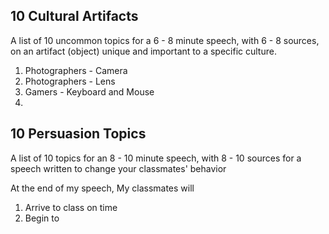 ## 10 Cultural Artifacts
A list of 10 uncommon topics for a 6 - 8 minute speech, with 6 - 8 sources, on an artifact (object) unique and important to a specific culture.

1. Photographers - Camera
2. Photographers - Lens
3. Gamers - Keyboard and Mouse
4. 

## 10 Persuasion Topics
A list of 10 topics for an 8 - 10 minute speech, with 8 - 10 sources for a speech written to change your classmates' behavior

At the end of my speech, My classmates will
1. Arrive to class on time 
2. Begin to 

